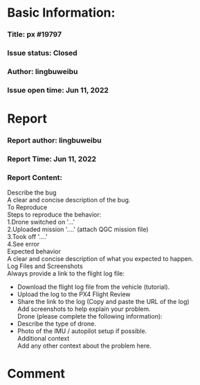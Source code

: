 # Basic Information:
### Title:  px #19797 
### Issue status: Closed
### Author: lingbuweibu
### Issue open time: Jun 11, 2022
# Report
### Report author: lingbuweibu
### Report Time: Jun 11, 2022
### Report Content:   
Describe the bug  
A clear and concise description of the bug.  
To Reproduce  
Steps to reproduce the behavior:  
1.Drone switched on '...'  
2.Uploaded mission '....' (attach QGC mission file)  
3.Took off '....'  
4.See error  
Expected behavior  
A clear and concise description of what you expected to happen.  
Log Files and Screenshots  
Always provide a link to the flight log file:  
- Download the flight log file from the vehicle (tutorial).  
- Upload the log to the PX4 Flight Review  
- Share the link to the log (Copy and paste the URL of the log)  
Add screenshots to help explain your problem.  
Drone (please complete the following information):  
- Describe the type of drone.  
- Photo of the IMU / autopilot setup if possible.  
Additional context  
Add any other context about the problem here.  

# Comment